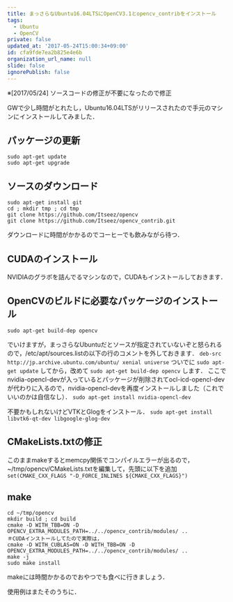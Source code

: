 ```yaml
---
title: まっさらなUbuntu16.04LTSにOpenCV3.1とopencv_contribをインストール
tags:
  - Ubuntu
  - OpenCV
private: false
updated_at: '2017-05-24T15:00:34+09:00'
id: cfa9fde7ea2b825e4e6b
organization_url_name: null
slide: false
ignorePublish: false
---
```


※[2017/05/24] ソースコードの修正が不要になったので修正

GWで少し時間がとれたし，Ubuntu16.04LTSがリリースされたので手元のマシンにインストールしてみました．

## パッケージの更新
```
sudo apt-get update
sudo apt-get upgrade
```

## ソースのダウンロード
```
sudo apt-get install git
cd ; mkdir tmp ; cd tmp
git clone https://github.com/Itseez/opencv
git clone https://github.com/Itseez/opencv_contrib.git
```
ダウンロードに時間がかかるのでコーヒーでも飲みながら待つ．

## CUDAのインストール
NVIDIAのグラボを詰んでるマシンなので，CUDAもインストールしておきます．

## OpenCVのビルドに必要なパッケージのインストール
```
sudo apt-get build-dep opencv
```
でいけますが，まっさらなUbuntuだとソースが指定されていないぞと怒られるので，/etc/apt/sources.listの以下の行のコメントを外しておきます．
```deb-src http://jp.archive.ubuntu.com/ubuntu/ xenial universe```
ついでに
```sudo apt-get update```
してから，改めて
```sudo apt-get build-dep opencv```
します．
ここでnvidia-opencl-devが入っているとパッケージが削除されてocl-icd-opencl-devが代わりに入るので，nvidia-opencl-devを再度インストールしました（これでいいのかは自信なし）．
```sudo apt-get install nvidia-opencl-dev```

不要かもしれないけどVTKとGlogをインストール．
```sudo apt-get install libvtk6-qt-dev libgoogle-glog-dev```

## CMakeLists.txtの修正
このままmakeするとmemcpy関係でコンパイルエラーが出るので，~/tmp/opencv/CMakeLists.txtを編集して，先頭に以下を追加
```set(CMAKE_CXX_FLAGS "-D_FORCE_INLINES ${CMAKE_CXX_FLAGS}")```

## make
```
cd ~/tmp/opencv
mkdir build ; cd build
cmake -D WITH_TBB=ON -D OPENCV_EXTRA_MODULES_PATH=../../opencv_contrib/modules/ ..
＃CUDAインストールしてたので実際は，
cmake -D WITH_CUBLAS=ON -D WITH_TBB=ON -D OPENCV_EXTRA_MODULES_PATH=../../opencv_contrib/modules/ ..
make -j
sudo make install
```
makeには時間かかるのでおやつでも食べに行きましょう．

<!--
おやつから帰ってくると，
opencv_contrib/modules/tracking/include/opencv2/tracking/onlineMIL.hppの57行目でエラーが出て死んでます．
どうやらsignマクロが悪さをしているようなので，onlineMIL.hppの57行目の
``` #define  sign(s)  ((s > 0 ) ? 1 : ((s<0) ? -1 : 0))```
を
``` #define  sign2(s)  ((s > 0 ) ? 1 : ((s<0) ? -1 : 0))```
とでもしておいて，
opencv_contrib/modules/tracking/src/onlineMIL.cpp 310行目と339行目で呼び出されているsign関数を先ほど変更した関数名(sign2)にする．

改めてmake

```
make -j
sudo make install
```
-->

使用例はまたそのうちに．
